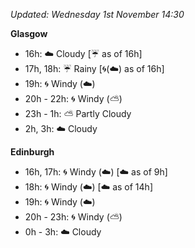 *Updated: Wednesday 1st November 14:30*

**Glasgow**

* 16h: :cloud: Cloudy [:umbrella: as of 16h]
* 17h, 18h: :umbrella: Rainy [:cyclone:(:cloud:) as of 16h]
* 19h: :cyclone: Windy (:cloud:)
* 20h - 22h: :cyclone: Windy (:partly_sunny:)
* 23h - 1h: :partly_sunny: Partly Cloudy
* 2h, 3h: :cloud: Cloudy

**Edinburgh**

* 16h, 17h: :cyclone: Windy (:cloud:) [:cloud: as of 9h]
* 18h: :cyclone: Windy (:cloud:) [:cloud: as of 14h]
* 19h: :cyclone: Windy (:cloud:)
* 20h - 23h: :cyclone: Windy (:partly_sunny:)
* 0h - 3h: :cloud: Cloudy
